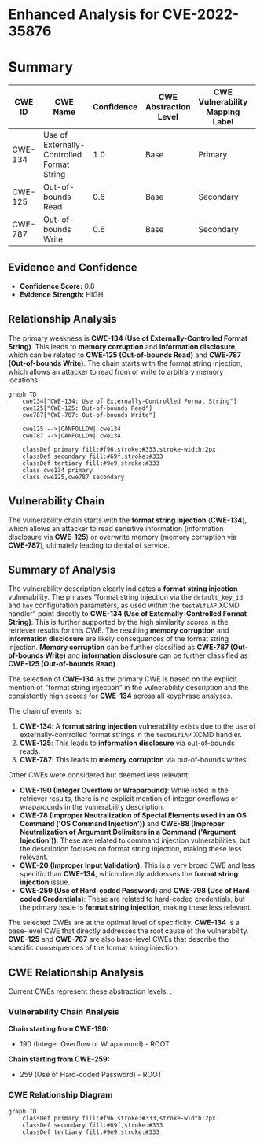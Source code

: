 # Enhanced Analysis for CVE-2022-35876

# Summary
| CWE ID | CWE Name | Confidence | CWE Abstraction Level | CWE Vulnerability Mapping Label | CWE-Vulnerability Mapping Notes |
|---|---|---|---|---|---|
| CWE-134 | Use of Externally-Controlled Format String | 1.0 | Base | Primary | Allowed |
| CWE-125 | Out-of-bounds Read | 0.6 | Base | Secondary | Allowed |
| CWE-787 | Out-of-bounds Write | 0.6 | Base | Secondary | Allowed |

## Evidence and Confidence

*   **Confidence Score:** 0.8
*   **Evidence Strength:** HIGH

## Relationship Analysis
The primary weakness is **CWE-134 (Use of Externally-Controlled Format String)**. This leads to **memory corruption** and **information disclosure**, which can be related to **CWE-125 (Out-of-bounds Read)** and **CWE-787 (Out-of-bounds Write)**. The chain starts with the format string injection, which allows an attacker to read from or write to arbitrary memory locations.

```mermaid
graph TD
    cwe134["CWE-134: Use of Externally-Controlled Format String"]
    cwe125["CWE-125: Out-of-bounds Read"]
    cwe787["CWE-787: Out-of-bounds Write"]
    
    cwe125 -->|CANFOLLOW| cwe134
    cwe787 -->|CANFOLLOW| cwe134
    
    classDef primary fill:#f96,stroke:#333,stroke-width:2px
    classDef secondary fill:#69f,stroke:#333
    classDef tertiary fill:#9e9,stroke:#333
    class cwe134 primary
    class cwe125,cwe787 secondary
```

## Vulnerability Chain
The vulnerability chain starts with the **format string injection** (**CWE-134**), which allows an attacker to read sensitive information (information disclosure via **CWE-125**) or overwrite memory (memory corruption via **CWE-787**), ultimately leading to denial of service.

## Summary of Analysis
The vulnerability description clearly indicates a **format string injection** vulnerability. The phrases "format string injection via the `default_key_id` and `key` configuration parameters, as used within the `testWifiAP` XCMD handler" point directly to **CWE-134 (Use of Externally-Controlled Format String)**. This is further supported by the high similarity scores in the retriever results for this CWE. The resulting **memory corruption** and **information disclosure** are likely consequences of the format string injection. **Memory corruption** can be further classified as **CWE-787 (Out-of-bounds Write)** and **information disclosure** can be further classified as **CWE-125 (Out-of-bounds Read)**.

The selection of **CWE-134** as the primary CWE is based on the explicit mention of "format string injection" in the vulnerability description and the consistently high scores for **CWE-134** across all keyphrase analyses.

The chain of events is:
1.  **CWE-134**: A **format string injection** vulnerability exists due to the use of externally-controlled format strings in the `testWifiAP` XCMD handler.
2.  **CWE-125**: This leads to **information disclosure** via out-of-bounds reads.
3.  **CWE-787**: This leads to **memory corruption** via out-of-bounds writes.

Other CWEs were considered but deemed less relevant:

*   **CWE-190 (Integer Overflow or Wraparound)**: While listed in the retriever results, there is no explicit mention of integer overflows or wraparounds in the vulnerability description.
*   **CWE-78 (Improper Neutralization of Special Elements used in an OS Command ('OS Command Injection'))** and **CWE-88 (Improper Neutralization of Argument Delimiters in a Command ('Argument Injection'))**: These are related to command injection vulnerabilities, but the description focuses on format string injection, making these less relevant.
*   **CWE-20 (Improper Input Validation)**: This is a very broad CWE and less specific than **CWE-134**, which directly addresses the **format string injection** issue.
*   **CWE-259 (Use of Hard-coded Password)** and **CWE-798 (Use of Hard-coded Credentials)**: These are related to hard-coded credentials, but the primary issue is **format string injection**, making these less relevant.

The selected CWEs are at the optimal level of specificity. **CWE-134** is a base-level CWE that directly addresses the root cause of the vulnerability. **CWE-125** and **CWE-787** are also base-level CWEs that describe the specific consequences of the format string injection.


## CWE Relationship Analysis

Current CWEs represent these abstraction levels: .


### Vulnerability Chain Analysis

**Chain starting from CWE-190:**
- 190 (Integer Overflow or Wraparound) - ROOT


**Chain starting from CWE-259:**
- 259 (Use of Hard-coded Password) - ROOT



### CWE Relationship Diagram

```mermaid
graph TD
    classDef primary fill:#f96,stroke:#333,stroke-width:2px
    classDef secondary fill:#69f,stroke:#333
    classDef tertiary fill:#9e9,stroke:#333
```